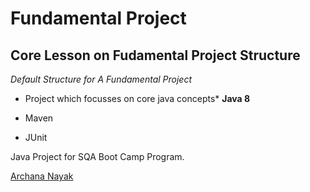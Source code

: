 # Fundamental Project
## Core Lesson on Fudamental Project Structure

*Default Structure for A Fundamental Project*
* Project which focusses on core java concepts*
**Java 8**

* Maven
* JUnit

Java Project for SQA Boot Camp Program. 

[Archana Nayak](https://github.com/archana-nayak)
